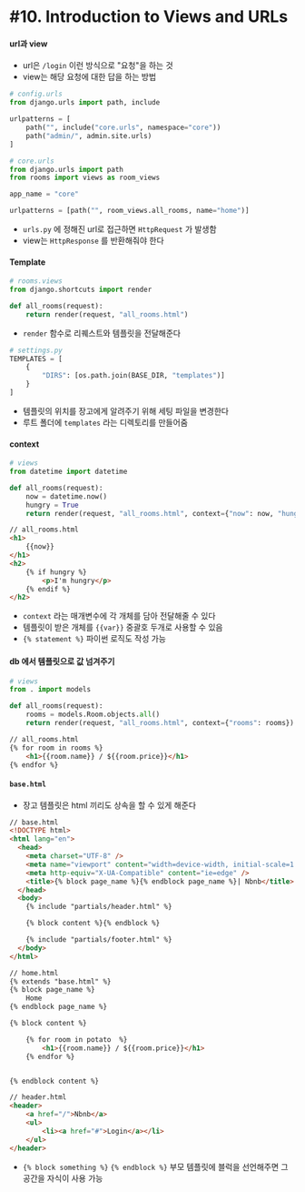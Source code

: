 # #10. Introduction to Views and URLs

#### url과 view

- url은 `/login` 이런 방식으로 "요청"을 하는 것
- view는 해당 요청에 대한 답을 하는 방법



```python
# config.urls
from django.urls import path, include

urlpatterns = [
    path("", include("core.urls", namespace="core"))
    path("admin/", admin.site.urls)
]
```

```python
# core.urls
from django.urls import path
from rooms import views as room_views

app_name = "core"

urlpatterns = [path("", room_views.all_rooms, name="home")]
```



- `urls.py` 에 정해진 url로 접근하면 `HttpRequest` 가 발생함
- view는 `HttpResponse` 를 반환해줘야 한다



#### Template

```python
# rooms.views
from django.shortcuts import render

def all_rooms(request):
    return render(request, "all_rooms.html")
```

- `render` 함수로 리퀘스트와 템플릿을 전달해준다



```python
# settings.py
TEMPLATES = [
    {
        "DIRS": [os.path.join(BASE_DIR, "templates")]
    }
]
```

- 템플릿의 위치를 장고에게 알려주기 위해 세팅 파일을 변경한다
- 루트 폴더에 `templates` 라는 디렉토리를 만들어줌



#### context

```python
# views
from datetime import datetime

def all_rooms(request):
    now = datetime.now()
    hungry = True
    return render(request, "all_rooms.html", context={"now": now, "hungry": hungry})
```

```html
// all_rooms.html
<h1>
    {{now}}
</h1>
<h2>
	{% if hungry %}
    	<p>I'm hungry</p>
    {% endif %}
</h2>
```

- `context` 라는 매개변수에 각 개체를 담아 전달해줄 수 있다
- 템플릿이 받은 개체를 `{{var}}` 중괄호 두개로 사용할 수 있음
- `{% statement %}` 파이썬 로직도 작성 가능



#### db 에서 템플릿으로 값 넘겨주기

```python
# views
from . import models

def all_rooms(request):
	rooms = models.Room.objects.all()
    return render(request, "all_rooms.html", context={"rooms": rooms})
```

```html
// all_rooms.html
{% for room in rooms %}
	<h1>{{room.name}} / ${{room.price}}</h1>
{% endfor %}
```



#### `base.html`

- 장고 템플릿은 html 끼리도 상속을 할 수 있게 해준다

```html
// base.html
<!DOCTYPE html>
<html lang="en">
  <head>
    <meta charset="UTF-8" />
    <meta name="viewport" content="width=device-width, initial-scale=1.0" />
    <meta http-equiv="X-UA-Compatible" content="ie=edge" />
    <title>{% block page_name %}{% endblock page_name %}| Nbnb</title>
  </head>
  <body>
    {% include "partials/header.html" %}

    {% block content %}{% endblock %}

    {% include "partials/footer.html" %}
  </body>
</html>
```

```html
// home.html
{% extends "base.html" %}
{% block page_name %}
    Home
{% endblock page_name %}

{% block content %}

    {% for room in potato  %}
        <h1>{{room.name}} / ${{room.price}}</h1>
    {% endfor %}


{% endblock content %}
```

```html
// header.html
<header>
    <a href="/">Nbnb</a>
    <ul>
        <li><a href="#">Login</a></li>
    </ul>
</header> 
```

- `{% block something %}` `{% endblock %}` 부모 템플릿에 블럭을 선언해주면 그 공간을 자식이 사용 가능


